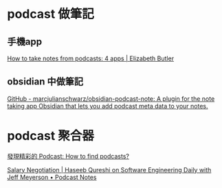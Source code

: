 
# podcast 做筆記
## 手機app
[How to take notes from podcasts: 4 apps | Elizabeth Butler](https://elizabethbutlermd.com/podcast-notes-apps-how-to-take-notes-from-podcasts/)

## obsidian 中做筆記
[GitHub - marcjulianschwarz/obsidian-podcast-note: A plugin for the note taking app Obsidian that lets you add podcast meta data to your notes.](https://github.com/marcjulianschwarz/obsidian-podcast-note)

# podcast 聚合器
[發現精彩的 Podcast: How to find podcasts?](https://www.listennotes.com/zh-hant/podcast-discovery/)

[Salary Negotiation | Haseeb Qureshi on Software Engineering Daily with Jeff Meyerson • Podcast Notes](https://podcastnotes.org/software-engineering-daily/salary-negotiation-haseeb-qureshi-on-software-engineering-daily-with-jeff-meyerson/)
